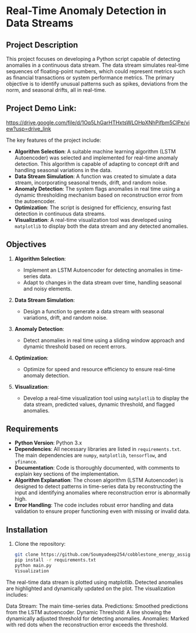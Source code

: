 # Real-Time Anomaly Detection in Data Streams

## Project Description

This project focuses on developing a Python script capable of detecting anomalies in a continuous data stream. The data stream simulates real-time sequences of floating-point numbers, which could represent metrics such as financial transactions or system performance metrics. The primary objective is to identify unusual patterns such as spikes, deviations from the norm, and seasonal drifts, all in real-time.
## Project Demo Link:
https://drive.google.com/file/d/1Oq5LhGarHTHxtsWLOHpXNhPifbm5ClPe/view?usp=drive_link

The key features of the project include:

- **Algorithm Selection**: A suitable machine learning algorithm (LSTM Autoencoder) was selected and implemented for real-time anomaly detection. This algorithm is capable of adapting to concept drift and handling seasonal variations in the data.
- **Data Stream Simulation**: A function was created to simulate a data stream, incorporating seasonal trends, drift, and random noise.
- **Anomaly Detection**: The system flags anomalies in real time using a dynamic thresholding mechanism based on reconstruction error from the autoencoder.
- **Optimization**: The script is designed for efficiency, ensuring fast detection in continuous data streams.
- **Visualization**: A real-time visualization tool was developed using `matplotlib` to display both the data stream and any detected anomalies.

## Objectives

1. **Algorithm Selection**:
   - Implement an LSTM Autoencoder for detecting anomalies in time-series data.
   - Adapt to changes in the data stream over time, handling seasonal and noisy elements.

2. **Data Stream Simulation**:
   - Design a function to generate a data stream with seasonal variations, drift, and random noise.
   
3. **Anomaly Detection**:
   - Detect anomalies in real time using a sliding window approach and dynamic threshold based on recent errors.

4. **Optimization**:
   - Optimize for speed and resource efficiency to ensure real-time anomaly detection.

5. **Visualization**:
   - Develop a real-time visualization tool using `matplotlib` to display the data stream, predicted values, dynamic threshold, and flagged anomalies.

## Requirements

- **Python Version**: Python 3.x
- **Dependencies**: All necessary libraries are listed in `requirements.txt`. The main dependencies are `numpy`, `matplotlib`, `tensorflow`, and `yfinance`.
- **Documentation**: Code is thoroughly documented, with comments to explain key sections of the implementation.
- **Algorithm Explanation**: The chosen algorithm (LSTM Autoencoder) is designed to detect patterns in time-series data by reconstructing the input and identifying anomalies where reconstruction error is abnormally high.
- **Error Handling**: The code includes robust error handling and data validation to ensure proper functioning even with missing or invalid data.

## Installation

1. Clone the repository:
   ```bash
   git clone https://github.com/Soumyadeep254/cobblestone_energy_assignment
   pip install -r requirements.txt
   python main.py
   Visualization
The real-time data stream is plotted using matplotlib. Detected anomalies are highlighted and dynamically updated on the plot. The visualization includes:

Data Stream: The main time-series data.
Predictions: Smoothed predictions from the LSTM autoencoder.
Dynamic Threshold: A line showing the dynamically adjusted threshold for detecting anomalies.
Anomalies: Marked with red dots when the reconstruction error exceeds the threshold.

